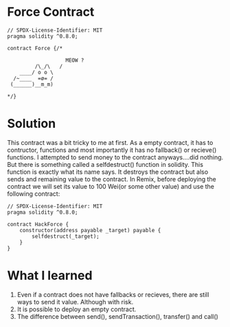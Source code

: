 # Force Contract
```
// SPDX-License-Identifier: MIT
pragma solidity ^0.8.0;

contract Force {/*

                   MEOW ?
         /\_/\   /
    ____/ o o \
  /~____  =ø= /
 (______)__m_m)

*/}
```

# Solution
This contract was a bit tricky to me at first. As a empty contract, it has to contructor, functions and most importantly it has no fallback() or recieve() functions.
I attempted to send money to the contract anyways....did nothing. But there is something called a selfdestruct() function in solidity. This function is exactly what its name says.
It destroys the contract but also sends and remaining value to the contract. In Remix, before deploying the contract we will set its value to 100 Wei(or some other value) 
and use the following contract:
```
// SPDX-License-Identifier: MIT
pragma solidity ^0.8.0;

contract HackForce {
    constructor(address payable _target) payable {
        selfdestruct(_target);
    }
}
```

# What I learned
1. Even if a contract does not have fallbacks or recieves, there are still ways to send it value. Although with risk.
2. It is possible to deploy an empty contract.
3. The difference between send(), sendTransaction(), transfer() and call()
